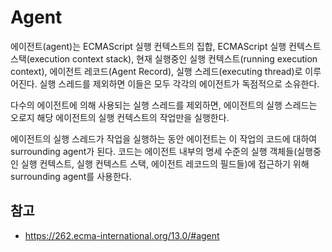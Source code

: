 # Agent

에이전트(agent)는 ECMAScript 실행 컨텍스트의 집합, ECMAScript 실행 컨텍스트 스택(execution context stack), 현재 실행중인 실행 컨텍스트(running execution context), 에이전트 레코드(Agent Record), 실행 스레드(executing thread)로 이루어진다. 실행 스레드를 제외하면 이들은 모두 각각의 에이전트가 독점적으로 소유한다. 

다수의 에이전트에 의해 사용되는 실행 스레드를 제외하면, 에이전트의 실행 스레드는 오로지 해당 에이전트의 실행 컨텍스트의 작업만을 실행한다.

에이전트의 실행 스레드가 작업을 실행하는 동안 에이전트는 이 작업의 코드에 대하여 surrounding agent가 된다. 코드는 에이전트 내부의 명세 수준의 실행 객체들(실행중인 실행 컨텍스트, 실행 컨텍스트 스택, 에이전트 레코드의 필드들)에 접근하기 위해 surrounding agent를 사용한다.



## 참고

- https://262.ecma-international.org/13.0/#agent